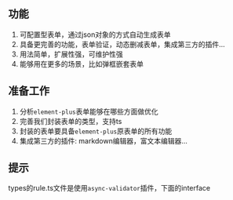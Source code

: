 ## 功能
1. 可配置型表单，通过json对象的方式自动生成表单
2. 具备更完善的功能，表单验证，动态删减表单，集成第三方的插件...
3. 用法简单，扩展性强，可维护性强
4. 能够用在更多的场景，比如弹框嵌套表单

## 准备工作
1. 分析`element-plus`表单能够在哪些方面做优化
2. 完善我们封装表单的类型，支持ts
3. 封装的表单要具备`element-plus`原表单的所有功能
4. 集成第三方的插件: markdown编辑器，富文本编辑器...

## 提示
types的rule.ts文件是使用`async-validator`插件，下面的interface
